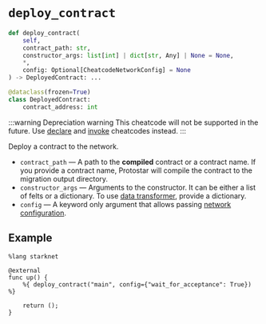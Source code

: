 # `deploy_contract`

```python
def deploy_contract(
    self,
    contract_path: str,
    constructor_args: list[int] | dict[str, Any] | None = None,
    *,
    config: Optional[CheatcodeNetworkConfig] = None
) -> DeployedContract: ...

@dataclass(frozen=True)
class DeployedContract:
    contract_address: int
```
:::warning Depreciation warning
This cheatcode will not be supported in the future. Use [declare](./declare.md) and [invoke](./invoke.md) cheatcodes instead.
:::

Deploy a contract to the network.
- `contract_path` — A path to the **compiled** contract or a contract name. If you provide a contract name, Protostar will compile the contract to the migration output directory.
- `constructor_args` — Arguments to the constructor. It can be either a list of felts or a dictionary. To use [data transformer](../../testing/cheatcodes#data-transformer), provide a dictionary.
- `config` — A keyword only argument that allows passing [network configuration](../03-network-config.md).




## Example

```cairo
%lang starknet

@external
func up() {
    %{ deploy_contract("main", config={"wait_for_acceptance": True}) %}

    return ();
}
```
